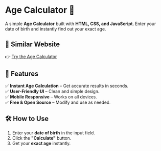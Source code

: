 # Age Calculator 🔢  

A simple **Age Calculator** built with **HTML, CSS, and JavaScript**. Enter your date of birth and instantly find out your exact age.  

## 🚀 Similar Website  
👉 [Try the Age Calculator]([https://www.techitalki.com/](https://toolsyplay.com/age-calculator/))  

## 📌 Features  
✅ **Instant Age Calculation** – Get accurate results in seconds.  
✅ **User-Friendly UI** – Clean and simple design.  
✅ **Mobile Responsive** – Works on all devices.  
✅ **Free & Open Source** – Modify and use as needed.  

## 🛠️ How to Use  
1. Enter your **date of birth** in the input field.  
2. Click the **"Calculate"** button.  
3. Get your **exact age** instantly.  
